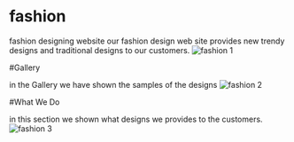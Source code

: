 # fashion
fashion designing website 
our fashion design web site provides new trendy designs and traditional designs to our customers.
![fashion 1](https://user-images.githubusercontent.com/112195433/194497055-9359aa8f-9834-478d-b3f9-0cbb978acc2f.png)

#Gallery

in the Gallery we have shown the samples of the designs
![fashion 2](https://user-images.githubusercontent.com/112195433/194497613-6d056fe4-ca22-4da5-beb1-b6c5e4679b7f.png)

#What We Do

in this section we shown what designs we provides to the customers.
![fashion 3](https://user-images.githubusercontent.com/112195433/194497637-8d41efca-ab02-4d08-9616-164fe5b4dfe1.png)
